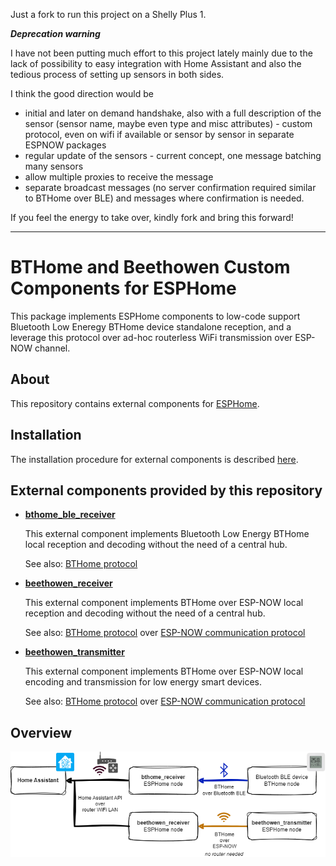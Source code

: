 Just a fork to run this project on a Shelly Plus 1. 

***Deprecation warning***

I have not been putting much effort to this project lately mainly due to the lack of possibility to easy integration with Home Assistant and also the tedious process of setting up sensors in both sides.

I think the good direction would be 
* initial and later on demand handshake, also with a full description of the sensor (sensor name, maybe even type and misc attributes) - custom protocol, even on wifi if available or sensor by sensor in separate ESPNOW packages
* regular update of the sensors - current concept, one message batching many sensors
* allow multiple proxies to receive the message
* separate broadcast messages (no server confirmation required similar to BTHome over BLE) and messages where confirmation is needed.

If you feel the energy to take over, kindly fork and bring this forward!

---

# BTHome and Beethowen Custom Components for ESPHome

This package implements ESPHome components to low-code support Bluetooth Low Eneregy BTHome device 
standalone reception, and a leverage this protocol over ad-hoc routerless WiFi transmission over 
ESP-NOW channel.

## About
This repository contains external components for [ESPHome](https://esphome.io/).

## Installation
The installation procedure for external components is described [here](https://esphome.io/components/external_components.html).

## External components provided by this repository

- **[bthome_ble_receiver](components/docs/bthome_ble_receiver.rst)**

    This external component implements Bluetooth Low Energy BTHome local reception and decoding 
    without the need of a central hub.
    
    See also: [BTHome protocol](https://bthome.io/)

- **[beethowen_receiver](components/docs/beethowen_receiver.rst)**

    This external component implements BTHome over ESP-NOW local reception and decoding 
    without the need of a central hub.
    
    See also: [BTHome protocol](https://bthome.io/) over [ESP-NOW communication protocol](https://www.espressif.com/en/solutions/low-power-solutions/esp-now)

- **[beethowen_transmitter](components/docs/beethowen_transmitter.rst)**

    This external component implements BTHome over ESP-NOW local encoding and transmission 
    for low energy smart devices.

    See also: [BTHome protocol](https://bthome.io/) over [ESP-NOW communication protocol](https://www.espressif.com/en/solutions/low-power-solutions/esp-now)

## Overview
![Overview](components/docs/bthome_and_beethowen.drawio.png) 
